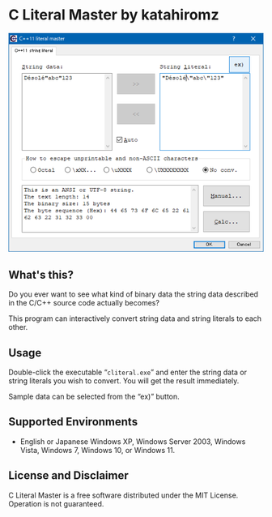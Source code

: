 # C Literal Master by katahiromz

![screenshot](img/screenshot.png)

## What's this?

Do you ever want to see what kind of binary data the string data described in the C/C++ source code actually becomes?

This program can interactively convert string data and string literals to each other.

## Usage

Double-click the executable “`cliteral.exe`” and enter the string data or string literals you wish to convert. You will get the result immediately.

Sample data can be selected from the “ex)” button.

## Supported Environments

- English or Japanese Windows XP, Windows Server 2003, Windows Vista, Windows 7, Windows 10, or Windows 11.

## License and Disclaimer

C Literal Master is a free software distributed under the MIT License. Operation is not guaranteed.
